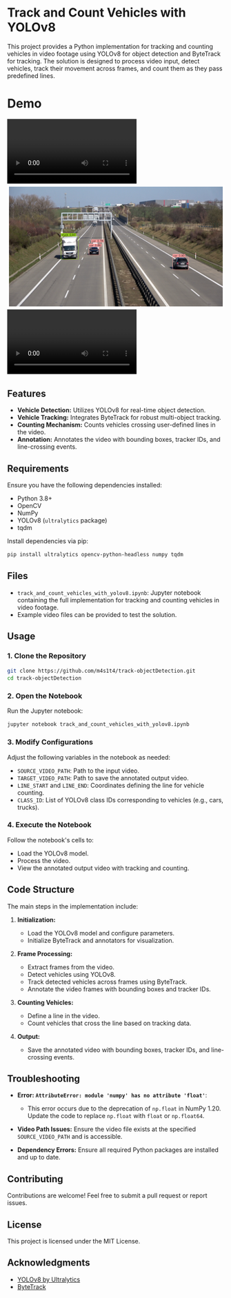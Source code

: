 # Track and Count Vehicles with YOLOv8

This project provides a Python implementation for tracking and counting vehicles in video footage using YOLOv8 for object detection and ByteTrack for tracking. The solution is designed to process video input, detect vehicles, track their movement across frames, and count them as they pass predefined lines.

# Demo

![Raw video](.vehicles.mp4)
![Single Frame](./assets/download.png)
![Final Result](./assets/result.mp4)

## Features

- **Vehicle Detection:** Utilizes YOLOv8 for real-time object detection.
- **Vehicle Tracking:** Integrates ByteTrack for robust multi-object tracking.
- **Counting Mechanism:** Counts vehicles crossing user-defined lines in the video.
- **Annotation:** Annotates the video with bounding boxes, tracker IDs, and line-crossing events.

## Requirements

Ensure you have the following dependencies installed:

- Python 3.8+
- OpenCV
- NumPy
- YOLOv8 (`ultralytics` package)
- tqdm

Install dependencies via pip:

```bash
pip install ultralytics opencv-python-headless numpy tqdm
```

## Files

- `track_and_count_vehicles_with_yolov8.ipynb`: Jupyter notebook containing the full implementation for tracking and counting vehicles in video footage.
- Example video files can be provided to test the solution.

## Usage

### 1. Clone the Repository

```bash
git clone https://github.com/m4s1t4/track-objectDetection.git
cd track-objectDetection
```

### 2. Open the Notebook

Run the Jupyter notebook:

```bash
jupyter notebook track_and_count_vehicles_with_yolov8.ipynb
```

### 3. Modify Configurations

Adjust the following variables in the notebook as needed:

- `SOURCE_VIDEO_PATH`: Path to the input video.
- `TARGET_VIDEO_PATH`: Path to save the annotated output video.
- `LINE_START` and `LINE_END`: Coordinates defining the line for vehicle counting.
- `CLASS_ID`: List of YOLOv8 class IDs corresponding to vehicles (e.g., cars, trucks).

### 4. Execute the Notebook

Follow the notebook's cells to:

- Load the YOLOv8 model.
- Process the video.
- View the annotated output video with tracking and counting.

## Code Structure

The main steps in the implementation include:

1. **Initialization:**

   - Load the YOLOv8 model and configure parameters.
   - Initialize ByteTrack and annotators for visualization.

2. **Frame Processing:**

   - Extract frames from the video.
   - Detect vehicles using YOLOv8.
   - Track detected vehicles across frames using ByteTrack.
   - Annotate the video frames with bounding boxes and tracker IDs.

3. **Counting Vehicles:**

   - Define a line in the video.
   - Count vehicles that cross the line based on tracking data.

4. **Output:**
   - Save the annotated video with bounding boxes, tracker IDs, and line-crossing events.

## Troubleshooting

- **Error: `AttributeError: module 'numpy' has no attribute 'float'`**:

  - This error occurs due to the deprecation of `np.float` in NumPy 1.20. Update the code to replace `np.float` with `float` or `np.float64`.

- **Video Path Issues:** Ensure the video file exists at the specified `SOURCE_VIDEO_PATH` and is accessible.

- **Dependency Errors:** Ensure all required Python packages are installed and up to date.

## Contributing

Contributions are welcome! Feel free to submit a pull request or report issues.

## License

This project is licensed under the MIT License.

## Acknowledgments

- [YOLOv8 by Ultralytics](https://github.com/ultralytics/ultralytics)
- [ByteTrack](https://github.com/ifzhang/ByteTrack)

